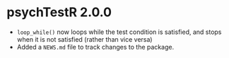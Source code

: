 # psychTestR 2.0.0

* `loop_while()` now loops while the test condition is satisfied,
and stops when it is not satisfied (rather than vice versa)
* Added a `NEWS.md` file to track changes to the package.



